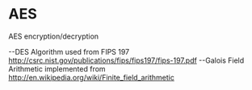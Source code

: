 AES
===

AES encryption/decryption

--DES Algorithm used from FIPS 197 http://csrc.nist.gov/publications/fips/fips197/fips-197.pdf
--Galois Field Arithmetic implemented from http://en.wikipedia.org/wiki/Finite_field_arithmetic

